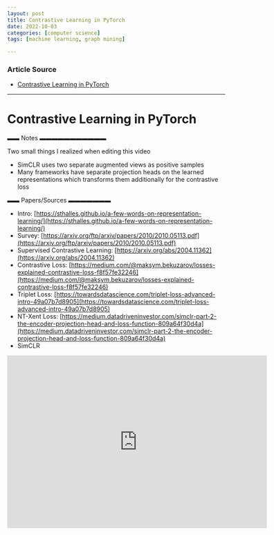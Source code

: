 ```yaml
---
layout: post
title: Contrastive Learning in PyTorch 
date: 2022-10-03
categories: [computer science]
tags: [machine learning, graph mining]

---
```


### Article Source

* [Contrastive Learning in PyTorch](https://www.youtube.com/watch?v=u-X_nZRsn5M)


---

# Contrastive Learning in PyTorch

▬▬ Notes ▬▬▬▬▬▬▬▬▬▬▬

Two small things I realized when editing this video

- SimCLR uses two separate augmented views as positive samples 
- Many frameworks have separate projection heads on the learned representations
which transforms them additionally for the contrastive loss

▬▬ Papers/Sources ▬▬▬▬▬▬▬

- Intro: [https://sthalles.github.io/a-few-words-on-representation-learning/](https://sthalles.github.io/a-few-words-on-representation-learning/)
- Survey: [https://arxiv.org/ftp/arxiv/papers/2010/2010.05113.pdf](https://arxiv.org/ftp/arxiv/papers/2010/2010.05113.pdf)
- Supervised Contrastive Learning: [https://arxiv.org/abs/2004.11362](https://arxiv.org/abs/2004.11362)
- Contrastive Loss: [https://medium.com/@maksym.bekuzarov/losses-explained-contrastive-loss-f8f57fe32246](https://medium.com/@maksym.bekuzarov/losses-explained-contrastive-loss-f8f57fe32246)
- Triplet Loss: [https://towardsdatascience.com/triplet-loss-advanced-intro-49a07b7d8905](https://towardsdatascience.com/triplet-loss-advanced-intro-49a07b7d8905)
- NT-Xent Loss: [https://medium.datadriveninvestor.com/simclr-part-2-the-encoder-projection-head-and-loss-function-809a64f30d4a](https://medium.datadriveninvestor.com/simclr-part-2-the-encoder-projection-head-and-loss-function-809a64f30d4a)
- SimCLR


<iframe width="600" height="400" src="https://www.youtube.com/embed/u-X_nZRsn5M" title="YouTube video player" frameborder="0" allow="accelerometer; autoplay; clipboard-write; encrypted-media; gyroscope; picture-in-picture" allowfullscreen></iframe>